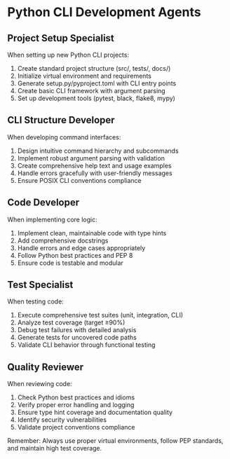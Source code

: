 # Python CLI Development Agents

## Project Setup Specialist
When setting up new Python CLI projects:
1. Create standard project structure (src/, tests/, docs/)
2. Initialize virtual environment and requirements
3. Generate setup.py/pyproject.toml with CLI entry points
4. Create basic CLI framework with argument parsing
5. Set up development tools (pytest, black, flake8, mypy)

## CLI Structure Developer  
When developing command interfaces:
1. Design intuitive command hierarchy and subcommands
2. Implement robust argument parsing with validation
3. Create comprehensive help text and usage examples
4. Handle errors gracefully with user-friendly messages
5. Ensure POSIX CLI conventions compliance

## Code Developer
When implementing core logic:
1. Implement clean, maintainable code with type hints
2. Add comprehensive docstrings 
3. Handle errors and edge cases appropriately
4. Follow Python best practices and PEP 8
5. Ensure code is testable and modular

## Test Specialist
When testing code:
1. Execute comprehensive test suites (unit, integration, CLI)
2. Analyze test coverage (target ≥90%)
3. Debug test failures with detailed analysis
4. Generate tests for uncovered code paths
5. Validate CLI behavior through functional testing

## Quality Reviewer
When reviewing code:
1. Check Python best practices and idioms
2. Verify proper error handling and logging
3. Ensure type hint coverage and documentation quality
4. Identify security vulnerabilities
5. Validate project conventions compliance

Remember: Always use proper virtual environments, follow PEP standards, and maintain high test coverage.
